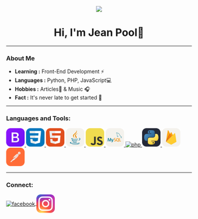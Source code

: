 <p align="center"><picture align="center"><img align="center" src = "https://github.com/7oSkaaa/7oSkaaa/blob/main/Images/about_me.gif?raw=true" width = 50px></picture></p>
<h1 align="center">Hi, I'm Jean Pool👋</h1>

---

<h3 align>About Me</h3>

-  **Learning :** Front-End Development :zap: 	
-  **Languages :** Python, PHP, JavaScript💻
-  **Hobbies :** Articles📕 & Music :headphones:
-  **Fact :** It's never late to get started 🎯

---

<h3>Languages and Tools:</h3>
  <!-- Bootstrap -->
  <a href="https://getbootstrap.com" target="_blank" rel="noreferrer">
    <img src="https://github.com/tandpfun/skill-icons/blob/main/icons/Bootstrap.svg" alt="bootstrap" width="50" height="50"/>
  </a>
  <!-- CSS -->
  <a href="https://www.w3schools.com/css/" target="_blank" rel="noreferrer">
    <img src="https://github.com/tandpfun/skill-icons/blob/main/icons/CSS.svg" alt="css3" width="50" height="50"/>
  </a>
  <!-- HTML -->
  <a href="https://www.w3.org/html/" target="_blank" rel="noreferrer">
    <img src="https://github.com/tandpfun/skill-icons/blob/main/icons/HTML.svg" alt="html5" width="50" height="50"/>
  </a>
  <!-- Java -->
  <a href="https://www.java.com" target="_blank" rel="noreferrer">
    <img src="https://github.com/tandpfun/skill-icons/blob/main/icons/Java-Light.svg" alt="java" width="50" height="50"/>
  </a>
  <!-- JavaScript -->
  <a href="https://developer.mozilla.org/en-US/docs/Web/JavaScript" target="_blank" rel="noreferrer">
    <img src="https://github.com/tandpfun/skill-icons/blob/main/icons/JavaScript.svg" alt="javascript" width="50" height="50"/>
  </a>
  <!-- MySQL -->
  <a href="https://www.mysql.com/" target="_blank" rel="noreferrer">
    <img src="https://github.com/tandpfun/skill-icons/blob/main/icons/MySQL-Light.svg" alt="mysql" width="50" height="50"/>
  </a>
  <!-- PHP -->
  <a href="https://www.php.net" target="_blank" rel="noreferrer">
    <img src="https://github.com/Scar1109/skill-icons/blob/Scar1109/icons/PHP-Light.svg" alt="php" width="50" height="50"/>
  </a>
  <!-- Python -->
  <a href="https://www.python.org/" target="_blank" rel="noreferrer">
    <img src="https://github.com/tandpfun/skill-icons/blob/main/icons/Python-Dark.svg" alt="python" width="50" height="50"/>
  </a>
  <!-- Firebase -->
  <a href="https://firebase.google.com/" target="_blank" rel="noreferrer">
    <img src="https://github.com/tandpfun/skill-icons/blob/main/icons/Firebase-Light.svg" alt="firebase" width="50" height="50"/>
  </a>
  <!-- Postman -->
<a href="https://www.postman.com/" target="_blank" rel="noreferrer">
  <img src="https://github.com/tandpfun/skill-icons/blob/main/icons/Postman.svg" alt="postman" width="50" height="50"/>
</a>
</p>

---

<h3>Connect:</h3>
  <!-- Facebook -->
  <a href="https://facebook.com/tu-usuario" target="_blank">
    <img align="center" src="https://raw.githubusercontent.com/github-profile-readme-generator/master/src/images/icons/Social/facebook.svg" alt="facebook" width="50" height="50" />
  </a>
  <!-- Instagram -->
  <a href="https://instagram.com/tu-usuario" target="_blank">
    <img align="center" src="https://github.com/tandpfun/skill-icons/blob/main/icons/Instagram.svg" alt="instagram" width="50" height="50" />
  </a>
</p>

